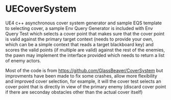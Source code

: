 # UECoverSystem
UE4 c++ asynchronous cover system generator and sample EQS template to selecting cover, a sample Env Query Generator is included with Env Query Test which selects a cover point that makes sure that the cover point is valid against the primary target context (needs to provide your own, which can be a simple context that reads a target blackboard key) and scores the valid points (if multiple are valid) against the rest of the enemies, the pawn may implement the interface provided which needs to return a list of enemy actors.

Most of the code is from https://github.com/GlassBeaver/CoverSystem but improvments have been made to fix some crashes, allow more flexibility and improved cover selection, for example, it will the cover test selects an cover point that is directly in view of the primary enemy (discard cover point if there are seconday obstacles other than the actual cover itself)
